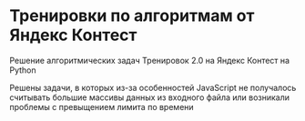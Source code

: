 # Тренировки по алгоритмам от Яндекс Контест

Решение алгоритмических задач Тренировок 2.0 на Яндекс Контест на Python

Решены задачи, в которых из-за особенностей JavaScript
не получалось считывать большие массивы данных из входного файла
или возникали проблемы с превыщением лимита по времени